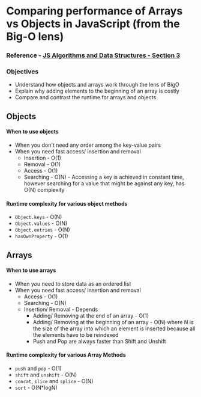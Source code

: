 # Comparing performance of Arrays vs Objects in JavaScript (from the Big-O lens)
    
### Reference - [JS Algorithms and Data Structures - Section 3](https://www.udemy.com/js-algorithms-and-data-structures-masterclass/learn/v4/t/lecture/11198324?start=0)
    
### Objectives
* Understand how objects and arrays work through the lens of BigO
* Explain why adding elements to the beginning of an array is costly
* Compare and contrast the runtime for arrays and objects

## Objects

#### When to use objects
* When you don't need any order among the key-value pairs
* When you need fast access/ insertion and removal
    * Insertion - O(1)
    * Removal - O(1)
    * Access - O(1)
    * Searching - O(N) - Accessing a key is achieved in constant time, however searching for a value that might be against any key, has O(N) complexity

#### Runtime complexity for various object methods
* `Object.keys` - O(N)
* `Object.values` - O(N)
* `Object.entries` - O(N)
* `hasOwnProperty` - O(1)

## Arrays

#### When to use arrays
* When you need to store data as an ordered list
* When you need fast access/ insertion and removal
    * Access - O(1)
    * Searching - O(N)
    * Insertion/ Removal - Depends
        * Adding/ Removing at the end of an array - O(1)
        * Adding/ Removing at the beginning of an array - O(N) where N is the size of the array into which an element is inserted because all the elements have to be reindexed
        * Push and Pop are always faster than Shift and Unshift

#### Runtime complexity for various Array Methods
* `push` and `pop` - O(1)
* `shift` and `unshift` - O(N)
* `concat`, `slice` and `splice` - O(N)
* `sort` - O(N*logN)
